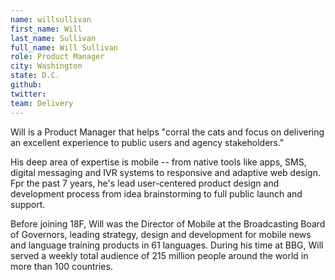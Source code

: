 ```yaml
---
name: willsullivan
first_name: Will
last_name: Sullivan
full_name: Will Sullivan
role: Product Manager
city: Washington
state: D.C.
github:
twitter:
team: Delivery
---
```


Will is a Product Manager that helps "corral the cats and focus on delivering an excellent experience to public users and agency stakeholders."

His deep area of expertise is mobile -- from native tools like apps, SMS, digital messaging and IVR systems to responsive and adaptive web design. Fpr the past 7 years, he's lead user-centered product design and development process from idea brainstorming to full public launch and support. 

Before joining 18F, Will was the Director of Mobile at the Broadcasting Board of Governors, leading strategy, design and development for mobile news and language training products in 61 languages. During his time at BBG, Will served a weekly total audience of 215 million people around the world in more than 100 countries. 

